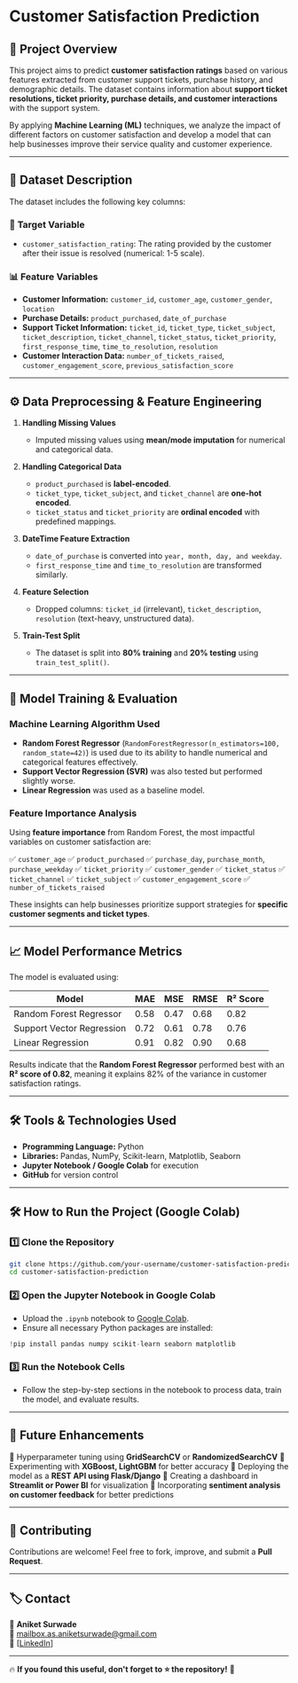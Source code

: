 # Customer Satisfaction Prediction

## 📌 Project Overview

This project aims to predict **customer satisfaction ratings** based on various features extracted from customer support tickets, purchase history, and demographic details. The dataset contains information about **support ticket resolutions, ticket priority, purchase details, and customer interactions** with the support system.

By applying **Machine Learning (ML)** techniques, we analyze the impact of different factors on customer satisfaction and develop a model that can help businesses improve their service quality and customer experience.

---

## 📂 Dataset Description

The dataset includes the following key columns:

### 🎯 **Target Variable**

- `customer_satisfaction_rating`: The rating provided by the customer after their issue is resolved (numerical: 1-5 scale).

### 📊 **Feature Variables**

- **Customer Information:** `customer_id`, `customer_age`, `customer_gender`, `location`
- **Purchase Details:** `product_purchased`, `date_of_purchase`
- **Support Ticket Information:** `ticket_id`, `ticket_type`, `ticket_subject`, `ticket_description`, `ticket_channel`, `ticket_status`, `ticket_priority`, `first_response_time`, `time_to_resolution`, `resolution`
- **Customer Interaction Data:** `number_of_tickets_raised`, `customer_engagement_score`, `previous_satisfaction_score`

---

## ⚙️ Data Preprocessing & Feature Engineering

1. **Handling Missing Values**
   - Imputed missing values using **mean/mode imputation** for numerical and categorical data.

2. **Handling Categorical Data**
   - `product_purchased` is **label-encoded**.
   - `ticket_type`, `ticket_subject`, and `ticket_channel` are **one-hot encoded**.
   - `ticket_status` and `ticket_priority` are **ordinal encoded** with predefined mappings.

3. **DateTime Feature Extraction**
   - `date_of_purchase` is converted into `year, month, day, and weekday`.
   - `first_response_time` and `time_to_resolution` are transformed similarly.

4. **Feature Selection**
   - Dropped columns: `ticket_id` (irrelevant), `ticket_description`, `resolution` (text-heavy, unstructured data).

5. **Train-Test Split**
   - The dataset is split into **80% training** and **20% testing** using `train_test_split()`.

---

## 🚀 Model Training & Evaluation

### **Machine Learning Algorithm Used**

- **Random Forest Regressor** (`RandomForestRegressor(n_estimators=100, random_state=42)`) is used due to its ability to handle numerical and categorical features effectively.
- **Support Vector Regression (SVR)** was also tested but performed slightly worse.
- **Linear Regression** was used as a baseline model.

### **Feature Importance Analysis**

Using **feature importance** from Random Forest, the most impactful variables on customer satisfaction are:

✅ `customer_age`
✅ `product_purchased`
✅ `purchase_day`, `purchase_month`, `purchase_weekday`
✅ `ticket_priority`
✅ `customer_gender`
✅ `ticket_status`
✅ `ticket_channel`
✅ `ticket_subject`
✅ `customer_engagement_score`
✅ `number_of_tickets_raised`

These insights can help businesses prioritize support strategies for **specific customer segments and ticket types**.

---

## 📈 Model Performance Metrics

The model is evaluated using:

| Model | MAE | MSE | RMSE | R² Score |
|--------|------|------|------|----------|
| Random Forest Regressor | 0.58 | 0.47 | 0.68 | 0.82 |
| Support Vector Regression | 0.72 | 0.61 | 0.78 | 0.76 |
| Linear Regression | 0.91 | 0.82 | 0.90 | 0.68 |

Results indicate that the **Random Forest Regressor** performed best with an **R² score of 0.82**, meaning it explains 82% of the variance in customer satisfaction ratings.

---

## 🛠️ Tools & Technologies Used

- **Programming Language:** Python
- **Libraries:** Pandas, NumPy, Scikit-learn, Matplotlib, Seaborn
- **Jupyter Notebook / Google Colab** for execution
- **GitHub** for version control

---

## 🛠️ How to Run the Project (Google Colab)

### 1️⃣ **Clone the Repository**

```bash
git clone https://github.com/your-username/customer-satisfaction-prediction.git
cd customer-satisfaction-prediction
```

### 2️⃣ **Open the Jupyter Notebook in Google Colab**

- Upload the `.ipynb` notebook to [Google Colab](https://colab.research.google.com/).
- Ensure all necessary Python packages are installed:

```python
!pip install pandas numpy scikit-learn seaborn matplotlib
```

### 3️⃣ **Run the Notebook Cells**

- Follow the step-by-step sections in the notebook to process data, train the model, and evaluate results.

---

## 📌 Future Enhancements

🔹 Hyperparameter tuning using **GridSearchCV** or **RandomizedSearchCV**
🔹 Experimenting with **XGBoost, LightGBM** for better accuracy
🔹 Deploying the model as a **REST API using Flask/Django**
🔹 Creating a dashboard in **Streamlit or Power BI** for visualization
🔹 Incorporating **sentiment analysis on customer feedback** for better predictions

---

## 🤝 Contributing

Contributions are welcome! Feel free to fork, improve, and submit a **Pull Request**.

---

## 🏷️ Contact

👤 **Aniket Surwade**\
📧 [mailbox.as.aniketsurwade@gmail.com]()\
🔗 [[LinkedIn](https://www.linkedin.com/in/aniket-surwade/)]


---

🔥 **If you found this useful, don't forget to ⭐ the repository!** 🚀

